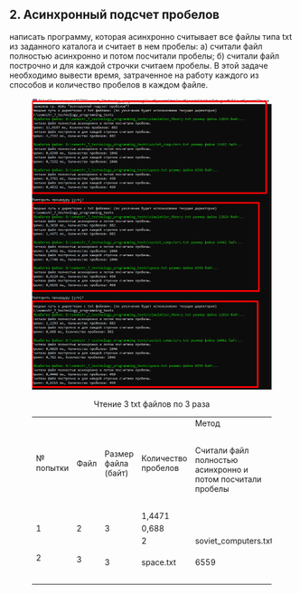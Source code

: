 ## 2. Асинхронный подсчет пробелов
написать программу, которая асинхронно считывает все файлы типа txt из заданного каталога и считает в нем пробелы: 
a) считали файл полностью асинхронно и потом посчитали пробелы; 
б) считали файл построчно и для каждой строчки считаем пробелы. 
В этой задаче необходимо вывести время, затраченное на работу каждого из способов и количество пробелов в каждом файле. 

<figure>
   <p align="center">
      <img src="https://github.com/dr-number/larionov_semestr_7_lab_2-read_files_calc_spaces/blob/main/for_read_me/1.png">
      <p align="center">Чтение 3 txt файлов по 3 раза</p>
   </p>
  <table>
	<tbody>
		<tr>
			<td rowspan="2">№ попытки</td>
			<td rowspan="2">Файл</td>
			<td rowspan="2">Размер файла (байт)</td>
			<td rowspan="2">Количество пробелов</td>
			<td colspan="2">Метод</td>
			<td rowspan="2">Время выполнения (ms)</td>
		</tr>
		<tr>
			<td>Cчитали файл полностью асинхронно и потом посчитали пробелы</td>
			<td>Cчитали файл построчно и для каждой строчки считаем пробелы</td>
		</tr>
		<tr>
			<td rowspan="6">1</td>
		</tr>
		<tr>
			<td rowspan="6">2</td>
		</tr>
		<tr>
			<td rowspan="6">3</td>
		</tr>
		<tr>
			<td>1,4471</td>
		</tr>
		<tr>
			<td>0,688</td>
		</tr>
		<tr>
			<td>2</td>
			<td>soviet_computers.txt</td>
			<td>14462</td>
			<td>1046</td>
			<td></td>
			<td>0,6248</td>
		</tr>
		<tr>
			<td rowspan="6">2</td>
		</tr>
		<tr>
			<td rowspan="6">3</td>
		</tr>
		<tr>
			<td></td>
			<td></td>
		</tr>
		<tr>
			<td></td>
		</tr>
		<tr>
			<td></td>
		</tr>
		<tr>
			<td>3</td>
			<td>space.txt</td>
			<td>6559</td>
			<td>450</td>
			<td></td>
			<td></td>
		</tr>
		<tr>
			<td></td>
		</tr>
		<tr>
			<td></td>
		</tr>
		<tr> 
			<td></td>
			<td></td>
		</tr>
		<tr>
			<td></td>
		</tr>
		<tr>
			<td></td>
		</tr>
	</tbody>
</table>
</table>
</figure> 
